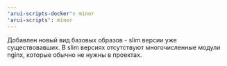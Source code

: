 ```yaml
---
'arui-scripts-docker': minor
'arui-scripts': minor
---
```


Добавлен новый вид базовых образов - slim версии уже существовавших.
В slim версиях отсутствуют многочисленные модули nginx, которые обычно не нужны в проектах.

